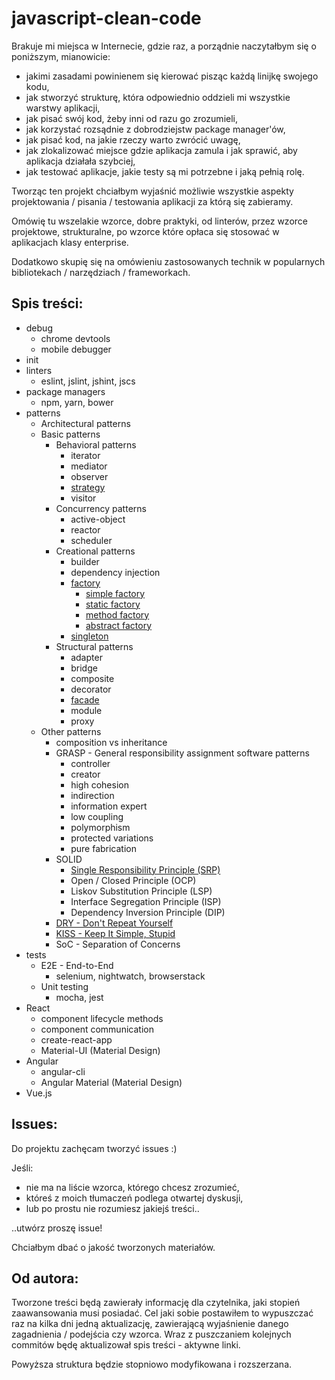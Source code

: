 # javascript-clean-code

Brakuje mi miejsca w Internecie, gdzie raz, a porządnie naczytałbym się o poniższym, mianowicie:
* jakimi zasadami powinienem się kierować pisząc każdą linijkę swojego kodu,
* jak stworzyć strukturę, która odpowiednio oddzieli mi wszystkie warstwy aplikacji,
* jak pisać swój kod, żeby inni od razu go zrozumieli,
* jak korzystać rozsądnie z dobrodziejstw package manager'ów,
* jak pisać kod, na jakie rzeczy warto zwrócić uwagę,
* jak zlokalizować miejsce gdzie aplikacja zamula i jak sprawić, aby aplikacja działała szybciej,
* jak testować aplikacje, jakie testy są mi potrzebne i jaką pełnią rolę.

Tworząc ten projekt chciałbym wyjaśnić możliwie wszystkie aspekty
projektowania / pisania / testowania aplikacji za którą się zabieramy.

Omówię tu wszelakie wzorce, dobre praktyki, od linterów, przez wzorce projektowe,
strukturalne, po wzorce które opłaca się stosować w aplikacjach klasy enterprise.

Dodatkowo skupię się na omówieniu zastosowanych technik w popularnych bibliotekach / narzędziach / frameworkach.

## Spis treści:

* debug
    * chrome devtools
    * mobile debugger
* init
* linters
    * eslint, jslint, jshint, jscs
* package managers
    * npm, yarn, bower
* patterns
    * Architectural patterns
    * Basic patterns
        * Behavioral patterns
            * iterator
            * mediator
            * observer
            * [strategy](patterns/basic-patterns/behavioral-patterns/strategy.md)
            * visitor
        * Concurrency patterns
            * active-object
            * reactor
            * scheduler
        * Creational patterns
            * builder
            * dependency injection
            * [factory](patterns/basic-patterns/creational-patterns/factory.md)
                * [simple factory](patterns/basic-patterns/creational-patterns/factory.md#simple-factory-prosta-fabryka)
                * [static factory](patterns/basic-patterns/creational-patterns/factory.md#static-factory-fabryka-statyczna)
                * [method factory](patterns/basic-patterns/creational-patterns/factory.md#method-factory-metoda-fabrykująca)
                * [abstract factory](patterns/basic-patterns/creational-patterns/factory.md#abstract-factory-fabryka-abstrakcyjna)
            * [singleton](patterns/basic-patterns/creational-patterns/singleton.md)
        * Structural patterns
            * adapter
            * bridge
            * composite
            * decorator
            * [facade](patterns/basic-patterns/structural-patterns/facade.md)
            * module
            * proxy
    * Other patterns
        * composition vs inheritance
        * GRASP - General responsibility assignment software patterns
            * controller
            * creator
            * high cohesion
            * indirection
            * information expert
            * low coupling
            * polymorphism
            * protected variations
            * pure fabrication
        * SOLID
            * [Single Responsibility Principle (SRP)](patterns/other-patterns/SOLID/single-responsibility-principle.md)
            * Open / Closed Principle (OCP)
            * Liskov Substitution Principle (LSP)
            * Interface Segregation Principle (ISP)
            * Dependency Inversion Principle (DIP)
        * [DRY - Don't Repeat Yourself](patterns/other-patterns/DRY.md)
        * [KISS - Keep It Simple, Stupid](patterns/other-patterns/KISS.md)
        * SoC - Separation of Concerns
* tests
    * E2E - End-to-End
        * selenium, nightwatch, browserstack
    * Unit testing
        * mocha, jest
* React
    * component lifecycle methods
    * component communication
    * create-react-app
    * Material-UI (Material Design)
* Angular
    * angular-cli
    * Angular Material (Material Design)
* Vue.js

## Issues:

Do projektu zachęcam tworzyć issues :)

Jeśli:
* nie ma na liście wzorca, którego chcesz zrozumieć,
* któreś z moich tłumaczeń podlega otwartej dyskusji,
* lub po prostu nie rozumiesz jakiejś treści..

..utwórz proszę issue!

Chciałbym dbać o jakość tworzonych materiałów.

## Od autora:

Tworzone treści będą zawierały informację dla czytelnika, jaki
stopień zaawansowania musi posiadać. Cel jaki sobie postawiłem to
wypuszczać raz na kilka dni jedną aktualizację,
zawierającą wyjaśnienie danego zagadnienia / podejścia czy wzorca.
Wraz z puszczaniem kolejnych commitów będę aktualizował spis treści - aktywne
linki.

Powyższa struktura będzie stopniowo modyfikowana i rozszerzana.
